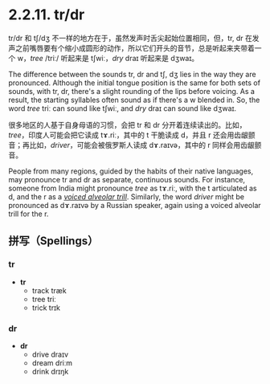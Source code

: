 # 2.2.11. <span class="pho">tr/dr</span>

<span class="pho">tr/dr</span> 和 <span class="pho">tʃ/dʒ</span> 不一样的地方在于，虽然发声时舌尖起始位置相同，但，<span class="pho">tr, dr</span> 在发声之前嘴唇要有个缩小成圆形的动作，所以它们开头的音节，总是听起来夹带着一个 <span class="pho">w</span>，*tree* <span class="pho">/triː</span>/ 听起来是 <span class="pho alt">tʃwiː</span><span class="speak-word-inline" data-audio-us-male="/audios/tree-us.mp3" data-audio-uk-male="/audios/tree-uk.mp3"></span>，*dry* <span class="pho alt">draɪ</span> 听起来是 <span class="pho alt">dʒwaɪ</span><span class="speak-word-inline" data-audio-us-male="/audios/dry-us.mp3" data-audio-uk-male="/audios/dry-uk.mp3"></span>。

The difference between the sounds <span class="pho">tr, dr</span> and <span class="pho">tʃ, dʒ</span> lies in the way they are pronounced. Although the initial tongue position is the same for both sets of sounds, with <span class="pho">tr, dr</span>, there's a slight rounding of the lips before voicing. As a result, the starting syllables often sound as if there's a <span class="pho">w</span> blended in. So, the word *tree* <span class="pho alt">triː</span> can sound like <span class="pho alt">tʃwiː</span><span class="speak-word-inline" data-audio-us-male="/audios/tree-us.mp3" data-audio-uk-male="/audios/tree-uk.mp3"></span>, and *dry* <span class="pho alt">draɪ</span> can sound like <span class="pho alt">dʒwaɪ</span><span class="speak-word-inline" data-audio-us-male="/audios/dry-us.mp3" data-audio-uk-male="/audios/dry-uk.mp3"></span>.

很多地区的人基于自身母语的习惯，会把 <span class="pho">tr</span> 和 <span class="pho">dr</span> 分开着连续读出的。比如，*tree*，印度人可能会把它读成 <span class="pho alt">tɤ.riː</span><span class="speak-word-inline" data-audio-other="/audios/tree-ru-ru.mp3"></span>，其中的 <span class="pho">t</span> 干脆读成 <span class="pho">d</span>，并且 <span class="pho">r</span> 还会用齿龈颤音；再比如，*driver*，可能会被俄罗斯人读成 <span class="pho alt">dɤ.raɪvə</span><span class="speak-word-inline" data-audio-other="/audios/driver-ru-ru.mp3"></span>，其中的 <span class="pho">r</span> 同样会用齿龈颤音。

People from many regions, guided by the habits of their native languages, may pronounce <span class="pho">tr</span> and <span class="pho">dr</span> as separate, continuous sounds. For instance, someone from India might pronounce *tree* as <span class="pho alt">tɤ.riː</span><span class="speak-word-inline" data-audio-other="/audios/tree-ru-ru.mp3"></span>, with the <span class="pho">t</span> articulated as <span class="pho">d</span>, and the <span class="pho">r</span> as a [*voiced alveolar trill*](https://en.wikipedia.org/wiki/Voiced_dental,_alveolar_and_postalveolar_trills). Similarly, the word *driver* might be pronounced as <span class="pho alt">dɤ.raɪvə</span><span class="speak-word-inline" data-audio-other="/audios/driver-ru-ru.mp3"></span> by a Russian speaker, again using a voiced alveolar trill for the <span class="pho">r</span>.

## 拼写（Spellings）

### <span class="pho">tr</span>

* **tr**
  * track <span class="pho alt">træk</span> <span class="speak-word-inline" data-audio-us-male="/audios/track-us-male.mp3" data-audio-us-female="/audios/track-us-female.mp3"></span>
  * tree <span class="pho alt">triː</span> <span class="speak-word-inline" data-audio-us-male="/audios/tree-us-male.mp3" data-audio-us-female="/audios/tree-us-female.mp3"></span>
  * trick <span class="pho alt">trɪk</span> <span class="speak-word-inline" data-audio-us-male="/audios/trick-us-male.mp3" data-audio-us-female="/audios/trick-us-female.mp3"></span>

### <span class="pho">dr</span>

* **dr**
  * drive <span class="pho alt">draɪv</span> <span class="speak-word-inline" data-audio-us-male="/audios/drive-us-male.mp3" data-audio-us-female="/audios/drive-us-female.mp3"></span>
  * dream <span class="pho alt">driːm</span> <span class="speak-word-inline" data-audio-us-male="/audios/dream-us-male.mp3" data-audio-us-female="/audios/dream-us-female.mp3"></span>
  * drink <span class="pho alt">drɪŋk</span> <span class="speak-word-inline" data-audio-us-male="/audios/drink-us-male.mp3" data-audio-us-female="/audios/drink-us-female.mp3"></span>
